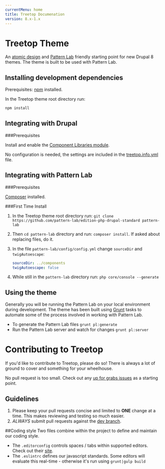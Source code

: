 ```yaml
---
currentMenu: home
title: Treetop Documenation
version: 8.x-1.x
---
```

# Treetop Theme

An [atomic design](http://bradfrost.com/blog/post/atomic-web-design/) and [Pattern Lab](http://patternlab.io) friendly starting point for new Drupal 8 themes. The theme is built to be used with Pattern Lab.

## Installing development dependencies

Prerequisites: [npm](https://nodejs.org/) installed.

In the Treetop theme root directory run:

```sh
npm install
```

## Integrating with Drupal

###Prerequisites

Install and enable the [Component Libraries module](https://www.drupal.org/project/components).

No configuration is needed, the settings are included in the [treetop.info.yml](https://github.com/jasonrsavino/treetop/blob/master/treetop.info.yml) file.

## Integrating with Pattern Lab

###Prerequisites

[Composer](https://getcomposer.org/) installed.

###First Time Install

1. In the Treetop theme root directory run: `git clone https://github.com/pattern-lab/edition-php-drupal-standard pattern-lab`
1. Then `cd pattern-lab` directory and run: `composer install`. If asked about replacing files, do it.
1. In the file `pattern-lab/config/config.yml` change `sourceDir` and `twigAutoescape`:

   ```yml
   sourceDir: ../components
   twigAutoescape: false
   ```
1. While still in the `pattern-lab` directory run: `php core/console --generate`


## Using the theme

Generally you will be running the Pattern Lab on your local environment during development. The theme has been built using [Grunt](http://gruntjs.com) tasks to automate some of the process involved in working with Pattern Lab.

 * To generate the Pattern Lab files
    `grunt pl:generate`
 * Run the Pattern Lab server and watch for changes
    `grunt pl:server`


# Contributing to Treetop
If you'd like to contribute to Treetop, please do so! There is always a lot of ground to cover and something for your wheelhouse.

No pull request is too small. Check out any [up for grabs issues](https://github.com/jasonrsavino/treetop/labels/help%20wanted%20-%20up%20for%20grabs) as a starting point.

## Guidelines
1. Please keep your pull requests concise and limited to **ONE** change at a time. This makes reviewing and testing so much easier.
2. _ALWAYS_ submit pull requests against the [dev branch](https://github.com/jasonrsavino/treetop/tree/dev).

##Coding style
Two files combine within the project to define and maintain our coding style.

* The `.editorconfig` controls spaces / tabs within supported editors. Check out their [site](http://editorconfig.org/).
* The `.eslintrc` defines our javascript standards. Some editors will evaluate this real-time - otherwise it's run using `grunt|gulp build`

